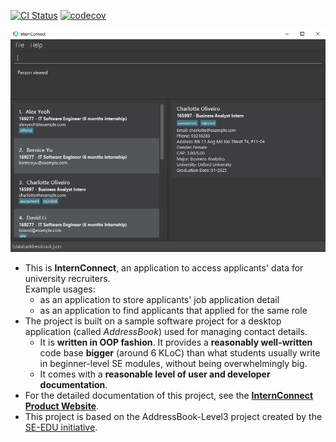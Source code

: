 [![CI Status](https://github.com/AY2223S1-CS2103-F14-2/tp/actions/workflows/gradle.yml/badge.svg?branch=master&event=push)](https://github.com/AY2223S1-CS2103-F14-2/tp/actions/workflows/gradle.yml)
[![codecov](https://codecov.io/gh/AY2223S1-CS2103-F14-2/tp/branch/master/graph/badge.svg?token=TENHJGDILP)](https://codecov.io/gh/AY2223S1-CS2103-F14-2/tp)

![Ui](docs/images/Ui.png)

* This is **InternConnect**, an application to access applicants' data for university recruiters.<br>
  Example usages:
  * as an application to store applicants' job application detail
  * as an application to find applicants that applied for the same role
* The project is built on a sample software project for a desktop application (called _AddressBook_) used for managing contact details.
  * It is **written in OOP fashion**. It provides a **reasonably well-written** code base **bigger** (around 6 KLoC) than what students usually write in beginner-level SE modules, without being overwhelmingly big.
  * It comes with a **reasonable level of user and developer documentation**.
* For the detailed documentation of this project, see the **[InternConnect Product Website](https://ay2223s1-cs2103-f14-2.github.io/tp/)**.
* This project is based on the AddressBook-Level3 project created by the [SE-EDU initiative](https://se-education.org).
